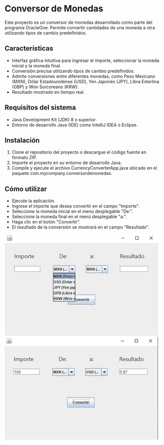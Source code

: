 # Conversor de Monedas
Este proyecto es un conversor de monedas desarrollado como parte del programa OracleOne. Permite convertir cantidades de una moneda a otra utilizando tipos de cambio predefinidos.

## Características
* Interfaz gráfica intuitiva para ingresar el importe, seleccionar la moneda inicial y la moneda final.
* Conversión precisa utilizando tipos de cambio predefinidos.
* Admite conversiones entre diferentes monedas, como Peso Mexicano (MXN), Dólar Estadounidense (USD), Yen Japonés (JPY), Libra Esterlina (GBP) y Won Surcoreano (KRW).
* Resultado mostrado en tiempo real.

## Requisitos del sistema
* Java Development Kit (JDK) 8 o superior.
* Entorno de desarrollo Java (IDE) como IntelliJ IDEA o Eclipse.


## Instalación
1. Clone el repositorio del proyecto o descargue el código fuente en formato ZIP.
2. Importe el proyecto en su entorno de desarrollo Java.
3. Compile y ejecute el archivo CurrencyConverterApp.java ubicado en el paquete com.mycompany.conversordemonedas.

## Cómo utilizar
* Ejecute la aplicación.
* Ingrese el importe que desea convertir en el campo "Importe".
* Seleccione la moneda inicial en el menú desplegable "De:".
* Seleccione la moneda final en el menú desplegable "a:".
* Haga clic en el botón "Convertir".
* El resultado de la conversión se mostrará en el campo "Resultado".

![Menú](img/img1.jpg)
![Menú](img/img2.jpg)
